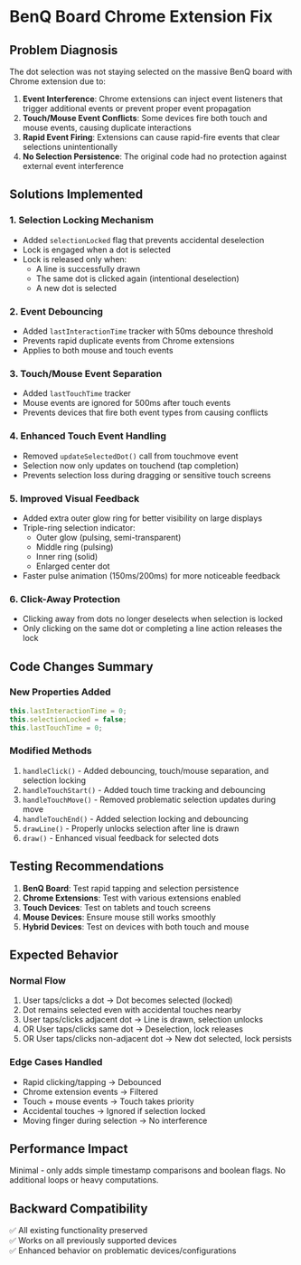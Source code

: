 # BenQ Board Chrome Extension Fix

## Problem Diagnosis

The dot selection was not staying selected on the massive BenQ board with Chrome extension due to:

1. **Event Interference**: Chrome extensions can inject event listeners that trigger additional events or prevent proper event propagation
2. **Touch/Mouse Event Conflicts**: Some devices fire both touch and mouse events, causing duplicate interactions
3. **Rapid Event Firing**: Extensions can cause rapid-fire events that clear selections unintentionally
4. **No Selection Persistence**: The original code had no protection against external event interference

## Solutions Implemented

### 1. Selection Locking Mechanism

- Added `selectionLocked` flag that prevents accidental deselection
- Lock is engaged when a dot is selected
- Lock is released only when:
  - A line is successfully drawn
  - The same dot is clicked again (intentional deselection)
  - A new dot is selected

### 2. Event Debouncing

- Added `lastInteractionTime` tracker with 50ms debounce threshold
- Prevents rapid duplicate events from Chrome extensions
- Applies to both mouse and touch events

### 3. Touch/Mouse Event Separation

- Added `lastTouchTime` tracker
- Mouse events are ignored for 500ms after touch events
- Prevents devices that fire both event types from causing conflicts

### 4. Enhanced Touch Event Handling

- Removed `updateSelectedDot()` call from touchmove event
- Selection now only updates on touchend (tap completion)
- Prevents selection loss during dragging or sensitive touch screens

### 5. Improved Visual Feedback

- Added extra outer glow ring for better visibility on large displays
- Triple-ring selection indicator:
  - Outer glow (pulsing, semi-transparent)
  - Middle ring (pulsing)
  - Inner ring (solid)
  - Enlarged center dot
- Faster pulse animation (150ms/200ms) for more noticeable feedback

### 6. Click-Away Protection

- Clicking away from dots no longer deselects when selection is locked
- Only clicking on the same dot or completing a line action releases the lock

## Code Changes Summary

### New Properties Added

```javascript
this.lastInteractionTime = 0;
this.selectionLocked = false;
this.lastTouchTime = 0;
```

### Modified Methods

1. `handleClick()` - Added debouncing, touch/mouse separation, and selection locking
2. `handleTouchStart()` - Added touch time tracking and debouncing
3. `handleTouchMove()` - Removed problematic selection updates during move
4. `handleTouchEnd()` - Added selection locking and debouncing
5. `drawLine()` - Properly unlocks selection after line is drawn
6. `draw()` - Enhanced visual feedback for selected dots

## Testing Recommendations

1. **BenQ Board**: Test rapid tapping and selection persistence
2. **Chrome Extensions**: Test with various extensions enabled
3. **Touch Devices**: Test on tablets and touch screens
4. **Mouse Devices**: Ensure mouse still works smoothly
5. **Hybrid Devices**: Test on devices with both touch and mouse

## Expected Behavior

### Normal Flow

1. User taps/clicks a dot → Dot becomes selected (locked)
2. Dot remains selected even with accidental touches nearby
3. User taps/clicks adjacent dot → Line is drawn, selection unlocks
4. OR User taps/clicks same dot → Deselection, lock releases
5. OR User taps/clicks non-adjacent dot → New dot selected, lock persists

### Edge Cases Handled

- Rapid clicking/tapping → Debounced
- Chrome extension events → Filtered
- Touch + mouse events → Touch takes priority
- Accidental touches → Ignored if selection locked
- Moving finger during selection → No interference

## Performance Impact

Minimal - only adds simple timestamp comparisons and boolean flags. No additional loops or heavy computations.

## Backward Compatibility

✅ All existing functionality preserved  
✅ Works on all previously supported devices  
✅ Enhanced behavior on problematic devices/configurations
